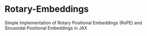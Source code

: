 # Rotary-Embeddings
Simple Implementation of Rotary Positional Embeddings (RoPE) and Sinusoidal Positional Embeddings in JAX
